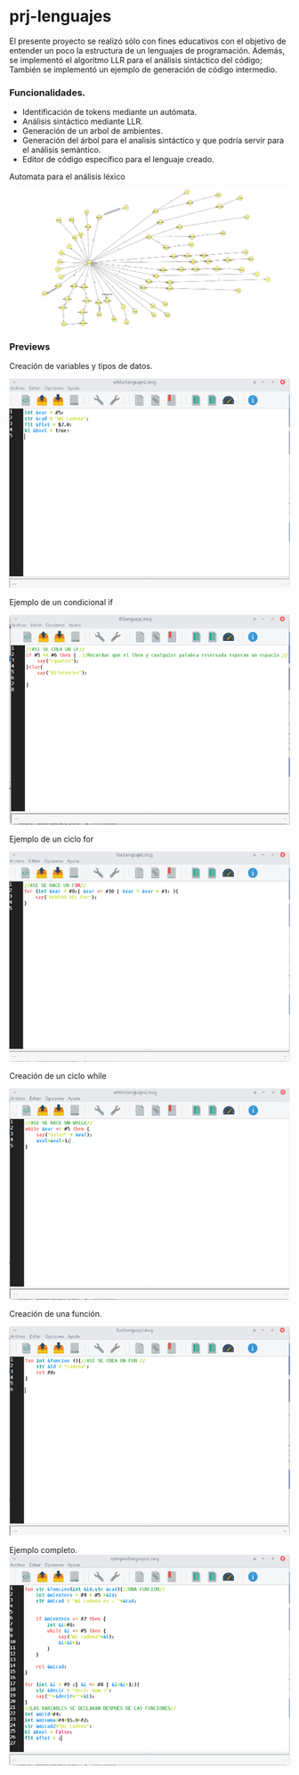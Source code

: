 # prj-lenguajes
El presente proyecto se realizó sólo con fines educativos con el objetivo de entender un poco la estructura de un lenguajes de programación. Además, se implementó el algoritmo LLR para el análisis sintáctico del código; También se implementó un ejemplo de generación de código intermedio.

### Funcionalidades.

- Identificación de tokens mediante un autómata.
- Análisis sintáctico mediante LLR.
- Generación de un arbol de ambientes.
- Generación del árbol para el analisis sintáctico y que podría servir para el análisis semántico.
- Editor de código específico para el lenguaje creado.

Automata para el análisis léxico

![proyecto_lenguajes_lexico.jff](EjImg/proyecto_lenguajes_lexico.png)

### Previews

Creación de variables y tipos de datos.

![asig_imagen](EjImg/asig_imagen.png)

Ejemplo de un condicional if

![if_imagen](EjImg/if_imagen.png)

Ejemplo de un ciclo for

![for_imagen](EjImg/for_imagen.png)

Creación de un ciclo while

![while_imagen](EjImg/while_imagen.png)

Creación de una función.

![fun_imagen](EjImg/fun_imagen.png)

Ejemplo completo.![ejem_imagen](EjImg/ejem_imagen.png)
